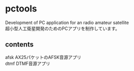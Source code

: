 ﻿# pctools
Development of PC application for an radio amateur satellite  
超小型人工衛星開発のためのPCアプリを制作しています。

## contents
afsk	AX25パケットのAFSK音源アプリ  
dtmf	DTMF音源アプリ

